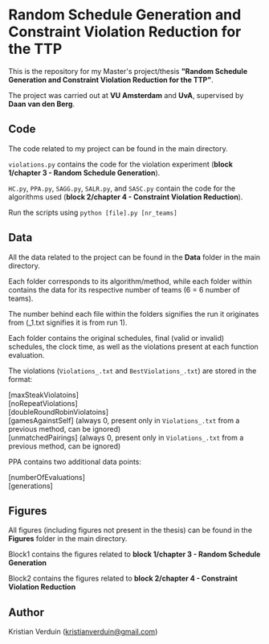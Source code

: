 # Random Schedule Generation and Constraint Violation Reduction for the TTP

This is the repository for my Master's project/thesis **"Random Schedule Generation and Constraint Violation Reduction for the TTP"**.

The project was carried out at **VU Amsterdam** and **UvA**, supervised by **Daan van den Berg**.

## Code

The code related to my project can be found in the main directory. 

`violations.py` contains the code for the violation experiment (**block 1/chapter 3 - Random Schedule Generation**).

`HC.py`, `PPA.py`, `SAGG.py`, `SALR.py`, and `SASC.py` contain the code for the algorithms used (**block 2/chapter 4 - Constraint Violation Reduction**).

Run the scripts using `python [file].py [nr_teams]`

## Data

All the data related to the project can be found in the **Data** folder in the main directory. 

Each folder corresponds to its algorithm/method, while each folder within contains the data for its respective number of teams (6 = 6 number of teams).

The number behind each file within the folders signifies the run it originates from (_1.txt signifies it is from run 1).

Each folder contains the original schedules, final (valid or invalid) schedules, the clock time, as well as the violations present at each function evaluation.

The violations (`Violations_.txt` and `BestViolations_.txt`) are stored in the format:

[maxSteakViolatoins] \
[noRepeatViolations]\
[doubleRoundRobinViolatoins]\
[gamesAgainstSelf] (always 0, present only in `Violations_.txt` from a previous method, can be ignored)\
[unmatchedPairings] (always 0, present only in `Violations_.txt` from a previous method, can be ignored)

PPA contains two additional data points:

[numberOfEvaluations]\
[generations]

## Figures

All figures (including figures not present in the thesis) can be found in the **Figures** folder in the main directory.

Block1 contains the figures related to **block 1/chapter 3 - Random Schedule Generation**

Block2 contains the figures related to **block 2/chapter 4 - Constraint Violation Reduction**

## Author

Kristian Verduin (kristianverduin@gmail.com)
